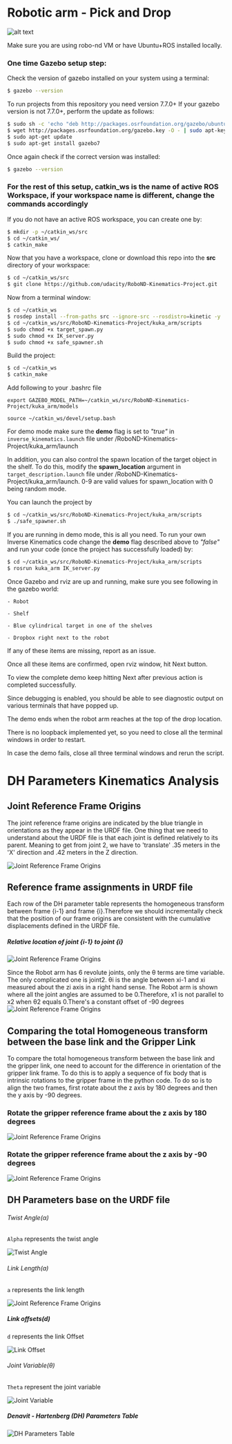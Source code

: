 [//]: # (Image References)
[image_0]: ./misc_images/PickAndDrop.gif
# Robotic arm - Pick and Drop
![alt text][image_0] 

Make sure you are using robo-nd VM or have Ubuntu+ROS installed locally.

### One time Gazebo setup step:
Check the version of gazebo installed on your system using a terminal:
```sh
$ gazebo --version
```
To run projects from this repository you need version 7.7.0+
If your gazebo version is not 7.7.0+, perform the update as follows:
```sh
$ sudo sh -c 'echo "deb http://packages.osrfoundation.org/gazebo/ubuntu-stable `lsb_release -cs` main" > /etc/apt/sources.list.d/gazebo-stable.list'
$ wget http://packages.osrfoundation.org/gazebo.key -O - | sudo apt-key add -
$ sudo apt-get update
$ sudo apt-get install gazebo7
```

Once again check if the correct version was installed:
```sh
$ gazebo --version
```
### For the rest of this setup, catkin_ws is the name of active ROS Workspace, if your workspace name is different, change the commands accordingly

If you do not have an active ROS workspace, you can create one by:
```sh
$ mkdir -p ~/catkin_ws/src
$ cd ~/catkin_ws/
$ catkin_make
```

Now that you have a workspace, clone or download this repo into the **src** directory of your workspace:
```sh
$ cd ~/catkin_ws/src
$ git clone https://github.com/udacity/RoboND-Kinematics-Project.git
```

Now from a terminal window:

```sh
$ cd ~/catkin_ws
$ rosdep install --from-paths src --ignore-src --rosdistro=kinetic -y
$ cd ~/catkin_ws/src/RoboND-Kinematics-Project/kuka_arm/scripts
$ sudo chmod +x target_spawn.py
$ sudo chmod +x IK_server.py
$ sudo chmod +x safe_spawner.sh
```
Build the project:
```sh
$ cd ~/catkin_ws
$ catkin_make
```

Add following to your .bashrc file
```
export GAZEBO_MODEL_PATH=~/catkin_ws/src/RoboND-Kinematics-Project/kuka_arm/models

source ~/catkin_ws/devel/setup.bash
```

For demo mode make sure the **demo** flag is set to _"true"_ in `inverse_kinematics.launch` file under /RoboND-Kinematics-Project/kuka_arm/launch

In addition, you can also control the spawn location of the target object in the shelf. To do this, modify the **spawn_location** argument in `target_description.launch` file under /RoboND-Kinematics-Project/kuka_arm/launch. 0-9 are valid values for spawn_location with 0 being random mode.

You can launch the project by
```sh
$ cd ~/catkin_ws/src/RoboND-Kinematics-Project/kuka_arm/scripts
$ ./safe_spawner.sh
```

If you are running in demo mode, this is all you need. To run your own Inverse Kinematics code change the **demo** flag 
described above to _"false"_ and run your code (once the project has successfully loaded) by:
```sh
$ cd ~/catkin_ws/src/RoboND-Kinematics-Project/kuka_arm/scripts
$ rosrun kuka_arm IK_server.py
```
Once Gazebo and rviz are up and running, make sure you see following in the gazebo world:

	- Robot
	
	- Shelf
	
	- Blue cylindrical target in one of the shelves
	
	- Dropbox right next to the robot
	

If any of these items are missing, report as an issue.

Once all these items are confirmed, open rviz window, hit Next button.

To view the complete demo keep hitting Next after previous action is completed successfully. 

Since debugging is enabled, you should be able to see diagnostic output on various terminals that have popped up.

The demo ends when the robot arm reaches at the top of the drop location. 

There is no loopback implemented yet, so you need to close all the terminal windows in order to restart.

In case the demo fails, close all three terminal windows and rerun the script.

# DH Parameters Kinematics Analysis
## Joint Reference Frame Origins
The joint reference frame origins are indicated by the blue triangle in orientations  as they  appear in the URDF file.
One thing that we need to understand about the URDF file is that each joint is defined relatively to its parent.
Meaning to get from joint 2, we have to 'translate' .35 meters in the 'X' direction and .42 meters in the Z direction.

![Joint Reference Frame Origins](./misc_images/JointReferenceFrameOrigins.JPG)

## Reference frame  assignments in URDF file
Each row of the DH parameter table represents the homogeneous transform between frame {i-1} and frame {i}.Therefore we 
should incrementally check that the position of our frame origins are consistent with the cumulative displacements 
defined in the URDF file.

##### Relative location of joint {i-1} to joint {i}
![Joint Reference Frame Origins]( ./misc_images/RelativeLocationOfJoints.JPG)

Since the Robot arm has 6 revolute joints, only the &theta; terms are time variable. The only  complicated one is joint2.
 &theta;i is the angle between xi-1 and xi measured about the zi axis in a right hand sense. The Robot arm is shown where
 all the joint angles are assumed to be 0.Therefore, x1 is not parallel to x2 when &theta;2 equals 0.There's a constant
  offset of -90 degrees
![Joint Reference Frame Origins]( ./misc_images/TrickyJoint2.JPG)

## Comparing the total Homogeneous transform between the base link and the Gripper Link
To compare the total homogeneous transform between the base link and the gripper link, one need to account for the 
difference in orientation of the gripper link frame. To do this is to apply a sequence of  fix body that is intrinsic
rotations to the gripper frame in the python code. To do so is to align the two frames, first rotate about the z axis
by 180 degrees and then the y axis by  -90 degrees.

### Rotate the gripper reference frame  about the z axis by 180 degrees
![Joint Reference Frame Origins]( ./misc_images/RotateTheGripper180Degrees.JPG)

### Rotate the gripper reference frame about the z axis by -90 degrees
![Joint Reference Frame Origins]( ./misc_images/RotateTheGripperNegative90Degrees.JPG)

## DH Parameters base on the URDF file

###### Twist Angle(&alpha;)
`Alpha` represents the twist angle

![Twist Angle]( ./misc_images/TwistAngle.JPG)

###### Link Length(a)
`a` represents the link length

![Joint Reference Frame Origins]( ./misc_images/LinkLength.JPG)

##### Link offsets(d)
`d` represents the link Offset

![Link Offset]( ./misc_images/LinkOffset.JPG)

###### Joint Variable(&theta;)
 `Theta`  represent the joint variable
 
![Joint Variable]( ./misc_images/JointVariable.JPG)

##### Denavit - Hartenberg (DH) Parameters Table

![DH Parameters Table]( ./misc_images/DHParametersTable.JPG)






